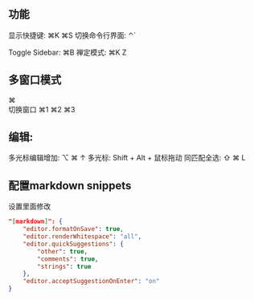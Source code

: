 
## 功能
显示快捷键: ⌘K ⌘S
切换命令行界面: ⌃`

Toggle Sidebar: ⌘B
禅定模式: ⌘K Z

## 多窗口模式
 ⌘\
 切换窗口 ⌘1 ⌘2 ⌘3

## 编辑:
多光标编辑增加: ⌥ ⌘ ↑
多光标: Shift + Alt + 鼠标拖动
同匹配全选: ⇧ ⌘ L

## 配置markdown snippets

设置里面修改

```json
"[markdown]": {
    "editor.formatOnSave": true,
    "editor.renderWhitespace": "all",
    "editor.quickSuggestions": {
        "other": true,
        "comments": true,
        "strings": true
    },
    "editor.acceptSuggestionOnEnter": "on"
}
```
